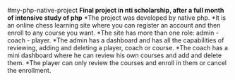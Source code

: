 #my-php-native-project
**Final project in nti scholarship, after a full month of intensive study of php**
*The project was developed by native php.
*It is an online chess learning site where you can register an account and then enroll to any course you want.
*The site has more than one role: admin - coach - player.
*The admin has a dashboard and has all the capabilities of reviewing, adding and deleting a player, coach or course.
*The coach has a mini dashboard where he can review his own courses and add and delete them.
*The player can only review the courses and enroll in them or cancel the enrollment.
